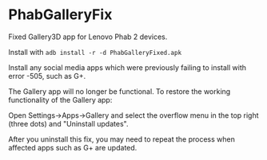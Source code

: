 # PhabGalleryFix
Fixed Gallery3D app for Lenovo Phab 2 devices.

Install with `adb install -r -d PhabGalleryFixed.apk`

Install any social media apps which were previously failing to install with error -505, such as G+.

The Gallery app will no longer be functional. To restore the working functionality of the Gallery app:

Open Settings->Apps->Gallery and select the overflow menu in the top right (three dots) and "Uninstall updates".

After you uninstall this fix, you may need to repeat the process when affected apps such as G+ are updated.
